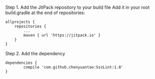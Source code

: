 Step 1. Add the JitPack repository to your build file
Add it in your root build.gradle at the end of repositories:

	allprojects {
		repositories {
			...
			maven { url 'https://jitpack.io' }
		}
	}
    
Step 2. Add the dependency

	dependencies {
	        compile 'com.github.chenyuantao:SszLint:1.0'
	}
